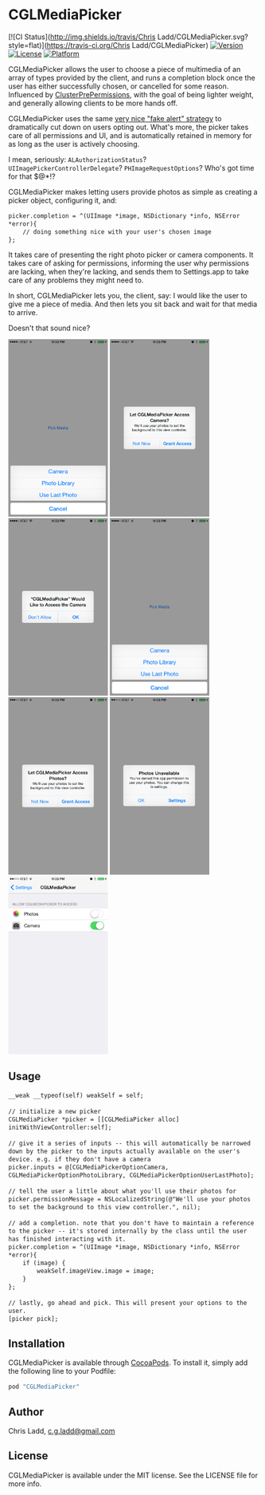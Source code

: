 # CGLMediaPicker

[![CI Status](http://img.shields.io/travis/Chris Ladd/CGLMediaPicker.svg?style=flat)](https://travis-ci.org/Chris Ladd/CGLMediaPicker)
[![Version](https://img.shields.io/cocoapods/v/CGLMediaPicker.svg?style=flat)](http://cocoapods.org/pods/CGLMediaPicker)
[![License](https://img.shields.io/cocoapods/l/CGLMediaPicker.svg?style=flat)](http://cocoapods.org/pods/CGLMediaPicker)
[![Platform](https://img.shields.io/cocoapods/p/CGLMediaPicker.svg?style=flat)](http://cocoapods.org/pods/CGLMediaPicker)

CGLMediaPicker allows the user to choose a piece of multimedia of an array of types provided by the client, and runs a completion block once the user has either successfully chosen, or cancelled for some reason. Influenced by [ClusterPrePermissions](https://github.com/clusterinc/ClusterPrePermissions), with the goal of being lighter weight, and generally allowing clients to be more hands off.
 
CGLMediaPicker uses the same [very nice "fake alert" strategy](https://medium.com/launch-kit/the-right-way-to-ask-users-for-ios-permissions-96fa4eb54f2c) to dramatically cut down on users opting out. What's more, the picker takes care of all permissions and UI, and is automatically retained in memory for as long as the user is actively choosing.

I mean, seriously: `ALAuthorizationStatus`? `UIImagePickerControllerDelegate`? `PHImageRequestOptions`? Who's got time for that $@*!?

CGLMediaPicker makes letting users provide photos as simple as creating a picker object, configuring it, and:

``` 
picker.completion = ^(UIImage *image, NSDictionary *info, NSError *error){
    // doing something nice with your user's chosen image
};
```

It takes care of presenting the right photo picker or camera components. It takes care of asking for permissions, informing the user why permissions are lacking, when they're lacking, and sends them to Settings.app to take care of any problems they might need to.
 
In short, CGLMediaPicker lets you, the client, say: I would like the user to give me a piece of media. And then lets you sit back and wait for that media to arrive.

Doesn't that sound nice?

<img src=/Screenshots/demo1.PNG width=200 />  <img src=/Screenshots/demo2.PNG width=200 />  <img src=/Screenshots/demo3.PNG width=200 /> 
<img src=/Screenshots/demo1.PNG width=200 /> <img src=/Screenshots/demo4.PNG width=200 />  <img src=/Screenshots/demo5.PNG width=200 />  <img src=/Screenshots/demo6.PNG width=200 /> 


## Usage

```
__weak __typeof(self) weakSelf = self;
    
// initialize a new picker
CGLMediaPicker *picker = [[CGLMediaPicker alloc] initWithViewController:self];

// give it a series of inputs -- this will automatically be narrowed down by the picker to the inputs actually available on the user's device. e.g. if they don't have a camera
picker.inputs = @[CGLMediaPickerOptionCamera, CGLMediaPickerOptionPhotoLibrary, CGLMediaPickerOptionUserLastPhoto];

// tell the user a little about what you'll use their photos for
picker.permissionMessage = NSLocalizedString(@"We'll use your photos to set the background to this view controller.", nil);

// add a completion. note that you don't have to maintain a reference to the picker -- it's stored internally by the class until the user has finished interacting with it.
picker.completion = ^(UIImage *image, NSDictionary *info, NSError *error){
    if (image) {
        weakSelf.imageView.image = image;
    }
};
    
// lastly, go ahead and pick. This will present your options to the user.
[picker pick];

```

## Installation

CGLMediaPicker is available through [CocoaPods](http://cocoapods.org). To install
it, simply add the following line to your Podfile:

```ruby
pod "CGLMediaPicker"
```

## Author

Chris Ladd, c.g.ladd@gmail.com

## License

CGLMediaPicker is available under the MIT license. See the LICENSE file for more info.
